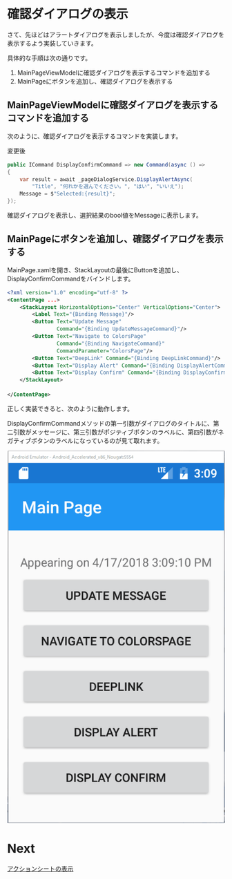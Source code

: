 # 確認ダイアログの表示

さて、先ほどはアラートダイアログを表示しましたが、今度は確認ダイアログを表示するよう実装していきます。

具体的な手順は次の通りです。

1. MainPageViewModelに確認ダイアログを表示するコマンドを追加する
2. MainPageにボタンを追加し、確認ダイアログを表示する

## MainPageViewModelに確認ダイアログを表示するコマンドを追加する

次のように、確認ダイアログを表示するコマンドを実装します。

変更後
```cs
public ICommand DisplayConfirmCommand => new Command(async () =>
{
    var result = await _pageDialogService.DisplayAlertAsync(
        "Title", "何れかを選んでください。", "はい", "いいえ");
    Message = $"Selected:{result}";
});
```

確認ダイアログを表示し、選択結果のbool値をMessageに表示します。

## MainPageにボタンを追加し、確認ダイアログを表示する  

MainPage.xamlを開き、StackLayoutの最後にButtonを追加し、DisplayConfirmCommandをバインドします。

```xml
<?xml version="1.0" encoding="utf-8" ?>
<ContentPage ...>
    <StackLayout HorizontalOptions="Center" VerticalOptions="Center">
        <Label Text="{Binding Message}"/>
        <Button Text="Update Message"
                Command="{Binding UpdateMessageCommand}"/>
        <Button Text="Navigate to ColorsPage"
                Command="{Binding NavigateCommand}"
                CommandParameter="ColorsPage"/>
        <Button Text="DeepLink" Command="{Binding DeepLinkCommand}"/>
        <Button Text="Display Alert" Command="{Binding DisplayAlertCommand}"/>
        <Button Text="Display Confirm" Command="{Binding DisplayConfirmCommand}"/>
    </StackLayout>

</ContentPage>
```

正しく実装できると、次のように動作します。

DisplayConfirmCommandメソッドの第一引数がダイアログのタイトルに、第二引数がメッセージに、第三引数がポジティブボタンのラベルに、第四引数がネガティブボタンのラベルになっているのが見て取れます。

![](assets/09-02.gif)

# Next

[アクションシートの表示](09-03-アクションシートの表示.md)  